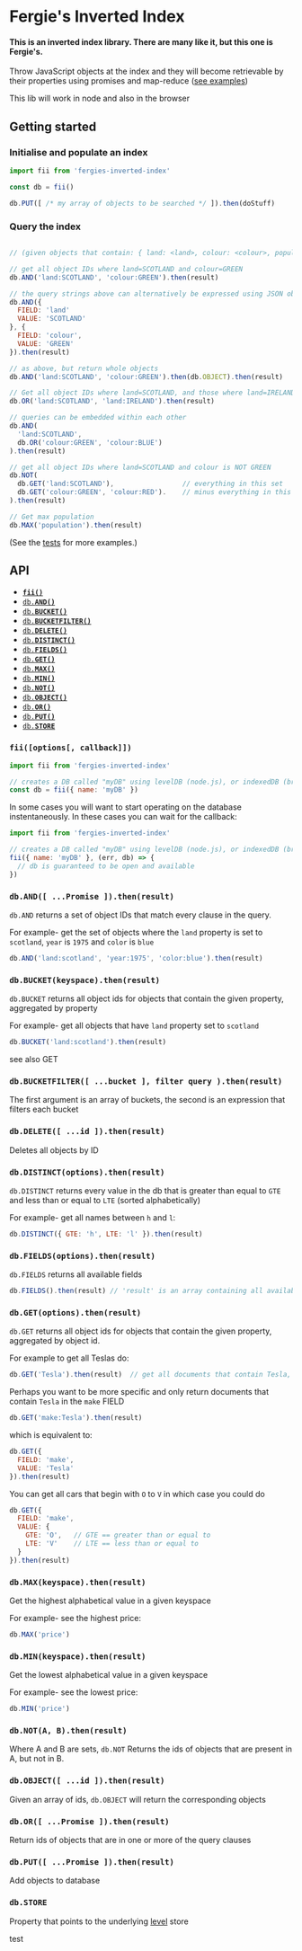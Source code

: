 # Fergie's Inverted Index
#### This is an inverted index library. There are many like it, but this one is Fergie's.

Throw JavaScript objects at the index and they will become retrievable by their properties using promises and map-reduce ([see examples](https://github.com/fergiemcdowall/fergies-inverted-index/tree/master/test/src))

This lib will work in node and also in the browser

## Getting started

### Initialise and populate an index

```javascript
import fii from 'fergies-inverted-index'

const db = fii()

db.PUT([ /* my array of objects to be searched */ ]).then(doStuff)

```

### Query the index

```javascript

// (given objects that contain: { land: <land>, colour: <colour>, population: <number> ... })

// get all object IDs where land=SCOTLAND and colour=GREEN
db.AND('land:SCOTLAND', 'colour:GREEN').then(result)

// the query strings above can alternatively be expressed using JSON objects
db.AND({
  FIELD: 'land'
  VALUE: 'SCOTLAND'
}, {
  FIELD: 'colour',
  VALUE: 'GREEN'
}).then(result)

// as above, but return whole objects
db.AND('land:SCOTLAND', 'colour:GREEN').then(db.OBJECT).then(result)

// Get all object IDs where land=SCOTLAND, and those where land=IRELAND
db.OR('land:SCOTLAND', 'land:IRELAND').then(result)

// queries can be embedded within each other
db.AND(
  'land:SCOTLAND',
  db.OR('colour:GREEN', 'colour:BLUE')
).then(result)

// get all object IDs where land=SCOTLAND and colour is NOT GREEN
db.NOT(
  db.GET('land:SCOTLAND'),                 // everything in this set
  db.GET('colour:GREEN', 'colour:RED').    // minus everything in this set
).then(result)

// Get max population
db.MAX('population').then(result)

```

(See the [tests](https://github.com/fergiemcdowall/fergies-inverted-index/tree/master/test) for more examples.)


## API

- <a href="#open"><code><b>fii()</b></code></a>
- <a href="#AND"><code>db.<b>AND()</b></code></a>
- <a href="#BUCKET"><code>db.<b>BUCKET()</b></code></a>
- <a href="#BUCKETFILTER"><code>db.<b>BUCKETFILTER()</b></code></a>
- <a href="#DELETE"><code>db.<b>DELETE()</b></code></a>
- <a href="#DISTINCT"><code>db.<b>DISTINCT()</b></code></a>
- <a href="#FIELDS"><code>db.<b>FIELDS()</b></code></a>
- <a href="#GET"><code>db.<b>GET()</b></code></a>
- <a href="#MAX"><code>db.<b>MAX()</b></code></a>
- <a href="#MIN"><code>db.<b>MIN()</b></code></a>
- <a href="#NOT"><code>db.<b>NOT()</b></code></a>
- <a href="#OBJECT"><code>db.<b>OBJECT()</b></code></a>
- <a href="#OR"><code>db.<b>OR()</b></code></a>
- <a href="#PUT"><code>db.<b>PUT()</b></code></a>
- <a href="#STORE"><code>db.<b>STORE</b></code></a>


<a name="fii"></a>

### `fii([options[, callback]])`

```javascript
import fii from 'fergies-inverted-index'

// creates a DB called "myDB" using levelDB (node.js), or indexedDB (browser)
const db = fii({ name: 'myDB' })
```

In some cases you will want to start operating on the database
instentaneously. In these cases you can wait for the callback:

```javascript
import fii from 'fergies-inverted-index'

// creates a DB called "myDB" using levelDB (node.js), or indexedDB (browser)
fii({ name: 'myDB' }, (err, db) => {
  // db is guaranteed to be open and available
})
```
        

<a name="AND"></a>

### `db.AND([ ...Promise ]).then(result)`

`db.AND` returns a set of object IDs that match every clause in the query.

For example- get the set of objects where the `land` property is set
to `scotland`, `year` is `1975` and `color` is `blue`
```javascript
db.AND('land:scotland', 'year:1975', 'color:blue').then(result)
```


<a name="BUCKET"></a>

### `db.BUCKET(keyspace).then(result)`

`db.BUCKET` returns all object ids for objects that contain the given
property, aggregated by property

For example- get all objects that have `land` property set to `scotland`

```javascript
db.BUCKET('land:scotland').then(result)
```
see also GET


<a name="BUCKETFILTER"></a>

### `db.BUCKETFILTER([ ...bucket ], filter query ).then(result)`

The first argument is an array of buckets, the second is an expression
that filters each bucket



<a name="DELETE"></a>

### `db.DELETE([ ...id ]).then(result)`

Deletes all objects by ID


<a name="DISTINCT"></a>

### `db.DISTINCT(options).then(result)`

`db.DISTINCT` returns every value in the db that is greater than equal
to `GTE` and less than or equal to `LTE` (sorted alphabetically)

For example- get all names between `h` and `l`:

```javascript
db.DISTINCT({ GTE: 'h', LTE: 'l' }).then(result)
```

<a name="FIELDS"></a>

### `db.FIELDS(options).then(result)`

`db.FIELDS` returns all available fields

```javascript
db.FIELDS().then(result) // 'result' is an array containing all available fields
```


<a name="GET"></a>

### `db.GET(options).then(result)`

`db.GET` returns all object ids for objects that contain the given
property, aggregated by object id.

For example to get all Teslas do:

```javascript
db.GET('Tesla').then(result)  // get all documents that contain Tesla, somewhere in their structure
```

Perhaps you want to be more specific and only return documents that contain `Tesla` in the `make` FIELD

```javascript
db.GET('make:Tesla').then(result)
```

which is equivalent to:

```javascript
db.GET({
  FIELD: 'make',
  VALUE: 'Tesla'
}).then(result)
```

You can get all cars that begin with `O` to `V` in which case you could do

```javascript
db.GET({
  FIELD: 'make',
  VALUE: {
    GTE: 'O',   // GTE == greater than or equal to
    LTE: 'V'    // LTE == less than or equal to
  }
}).then(result)
```

<a name="MAX"></a>

### `db.MAX(keyspace).then(result)`

Get the highest alphabetical value in a given keyspace

For example- see the highest price:

```javascript
db.MAX('price')
```


<a name="MIN"></a>

### `db.MIN(keyspace).then(result)`

Get the lowest alphabetical value in a given keyspace

For example- see the lowest price:

```javascript
db.MIN('price')
```


<a name="NOT"></a>

### `db.NOT(A, B).then(result)`

Where A and B are sets, `db.NOT` Returns the ids of objects that are
present in A, but not in B.


<a name="OBJECT"></a>

### `db.OBJECT([ ...id ]).then(result)`

Given an array of ids, `db.OBJECT` will return the corresponding
objects


<a name="OR"></a>

### `db.OR([ ...Promise ]).then(result)`

Return ids of objects that are in one or more of the query clauses


<a name="PUT"></a>

### `db.PUT([ ...Promise ]).then(result)`

Add objects to database


<a name="STORE"></a>

### `db.STORE`

Property that points to the underlying [level](https://github.com/Level/level) store


test

